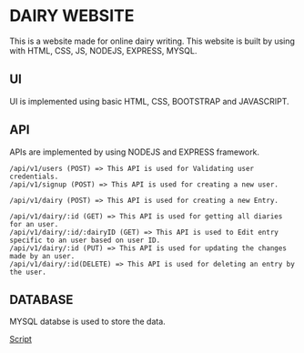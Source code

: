 # DAIRY WEBSITE

This is a website made for online dairy writing.
This website is built by using with HTML, CSS, JS, NODEJS, EXPRESS, MYSQL.

## UI

UI is implemented using basic HTML, CSS, BOOTSTRAP and JAVASCRIPT.

## API

APIs are implemented by using NODEJS and EXPRESS framework.

```
/api/v1/users (POST) => This API is used for Validating user credentials.
/api/v1/signup (POST) => This API is used for creating a new user.

/api/v1/dairy (POST) => This API is used for creating a new Entry.

/api/v1/dairy/:id (GET) => This API is used for getting all diaries for an user.
/api/v1/dairy/:id/:dairyID (GET) => This API is used to Edit entry specific to an user based on user ID.
/api/v1/dairy/:id (PUT) => This API is used for updating the changes made by an user.
/api/v1/dairy/:id(DELETE) => This API is used for deleting an entry by the user.
```

## DATABASE

MYSQL databse is used to store the data.

[Script](/db-scripts/DB_QUERIES.sql)
